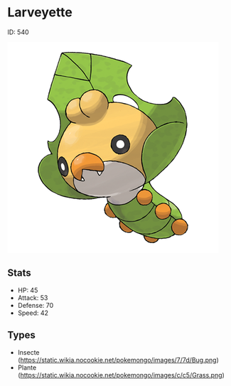 # Larveyette


ID: 540

![](https://raw.githubusercontent.com/PokeAPI/sprites/master/sprites/pokemon/other/official-artwork/540.png "Larveyette")

## Stats


 - HP: 45
 - Attack: 53
 - Defense: 70
 - Speed: 42

## Types


 - Insecte (https://static.wikia.nocookie.net/pokemongo/images/7/7d/Bug.png)
 - Plante (https://static.wikia.nocookie.net/pokemongo/images/c/c5/Grass.png)
